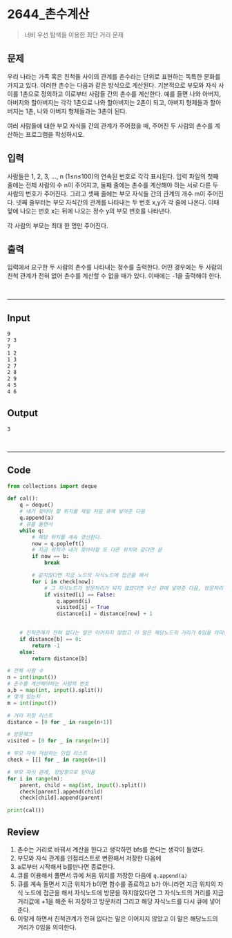 # 2644_촌수계산

> 너비 우선 탐색을 이용한 최단 거리 문제



## 문제

우리 나라는 가족 혹은 친척들 사이의 관계를 촌수라는 단위로 표현하는 독특한 문화를 가지고 있다. 이러한 촌수는 다음과 같은 방식으로 계산된다. 기본적으로 부모와 자식 사이를 1촌으로 정의하고 이로부터 사람들 간의 촌수를 계산한다. 예를 들면 나와 아버지, 아버지와 할아버지는 각각 1촌으로 나와 할아버지는 2촌이 되고, 아버지 형제들과 할아버지는 1촌, 나와 아버지 형제들과는 3촌이 된다.

여러 사람들에 대한 부모 자식들 간의 관계가 주어졌을 때, 주어진 두 사람의 촌수를 계산하는 프로그램을 작성하시오.



## 입력

사람들은 1, 2, 3, …, n (1≤n≤100)의 연속된 번호로 각각 표시된다. 입력 파일의 첫째 줄에는 전체 사람의 수 n이 주어지고, 둘째 줄에는 촌수를 계산해야 하는 서로 다른 두 사람의 번호가 주어진다. 그리고 셋째 줄에는 부모 자식들 간의 관계의 개수 m이 주어진다. 넷째 줄부터는 부모 자식간의 관계를 나타내는 두 번호 x,y가 각 줄에 나온다. 이때 앞에 나오는 번호 x는 뒤에 나오는 정수 y의 부모 번호를 나타낸다.

각 사람의 부모는 최대 한 명만 주어진다.



## 출력

입력에서 요구한 두 사람의 촌수를 나타내는 정수를 출력한다. 어떤 경우에는 두 사람의 친척 관계가 전혀 없어 촌수를 계산할 수 없을 때가 있다. 이때에는 -1을 출력해야 한다.

<br>

---

## Input

```txt
9
7 3
7
1 2
1 3
2 7
2 8
2 9
4 5
4 6
```

## Output

```
3
```

<br>

---

## Code

```python
from collections import deque

def cal():
    q = deque()
    # 내가 찾아야 할 위치를 제일 처음 큐에 넣어준 다음
    q.append(a)
    # 큐를 돌면서
    while q:
        # 해당 위치를 계속 갱신한다.
        now = q.popleft()
        # 지금 위치가 내가 찾아야할 또 다른 위치와 같다면 끝
        if now == b:
            break

        # 같지않다면 지금 노드의 자식노드에 접근을 해서 
        for i in check[now]:
            # 그 자식노드가 방문처리가 되지 않았다면 우선 큐에 넣어준 다음, 방문처리 해주고 해당 위치의 거리는 부모노드의 값에 +1을 한 값을 넣어 갱신해준다. 
            if visited[i] == False:
                q.append(i)
                visited[i] = True
                distance[i] = distance[now] + 1
                

    # 친척관계가 전혀 없다는 말은 이어지지 않았고 이 말은 해당노드의 거리가 0임을 의미한다.
    if distance[b] == 0:
        return -1
    else:
        return distance[b]

# 전체 사람 수
n = int(input())
# 촌수를 계산해야하는 사람의 번호
a,b = map(int, input().split())
# 몇개 있는지
m = int(input())

# 거리 저장 리스트
distance = [0 for _ in range(n+1)]

# 방문체크
visited = [0 for _ in range(n+1)]

# 부모 자식 저상하는 인접 리스트
check = [[] for _ in range(n+1)]

# 부모 자식 관계, 양방향으로 받아옴
for i in range(m):    
    parent, child = map(int, input().split())
    check[parent].append(child)
    check[child].append(parent)

print(cal())
```



## Review

1. 촌수는 거리로 바꿔서 계산을 한다고 생각하면 bfs를 쓴다는 생각이 들었다.
2. 부모와 자식 관계를 인접리스트로 변환해서 저장한 다음에
3. a로부터 시작해서 b를만나면 종료한다.
4. 큐를 이용해서 풀면서 큐에 처음 위치를 저장한 다음에 `q.append(a)`
5. 큐를 계속 돌면서 지금 위치가 b이면 함수를 종료하고 b가 아니라면 지금 위치의 자식 노드에 접근을 해서 자식노드에 방문을 하지않았다면 그 자식노드의 거리를 지금 거리값에 +1을 해준 뒤 저장하고 방문처리 그리고 해당 자식노드를 다시 큐에 넣어준다.
6. 이렇게 하면서 친척관계가 전혀 없다는 말은 이어지지 않았고 이 말은 해당노드의 거리가 0임을 의미한다.

